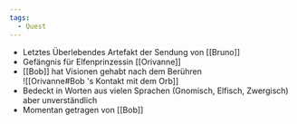 ```yaml
---
tags:
  - Quest
---
```


- Letztes Überlebendes Artefakt der Sendung von [[Bruno]]
- Gefängnis für Elfenprinzessin [[Orivanne]]
- [[Bob]] hat Visionen gehabt nach dem Berühren  
	![[Orivanne#Bob 's Kontakt mit dem Orb]]
- Bedeckt in Worten aus vielen Sprachen (Gnomisch, Elfisch, Zwergisch) aber unverständlich
- Momentan getragen von [[Bob]]